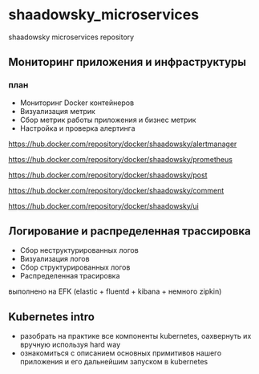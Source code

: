 # shaadowsky_microservices
shaadowsky microservices repository

## Мониторинг приложения и инфраструктуры

### план

- Мониторинг Docker контейнеров
- Визуализация метрик
- Сбор метрик работы приложения и бизнес метрик
- Настройка и проверка алертинга

https://hub.docker.com/repository/docker/shaadowsky/alertmanager

https://hub.docker.com/repository/docker/shaadowsky/prometheus

https://hub.docker.com/repository/docker/shaadowsky/post

https://hub.docker.com/repository/docker/shaadowsky/comment

https://hub.docker.com/repository/docker/shaadowsky/ui

## Логирование и распределенная трассировка

- Сбор неструктурированных логов
- Визуализация логов
- Сбор структурированных логов
- Распределенная трасировка

выполнено на EFK (elastic + fluentd + kibana + немного zipkin)

## Kubernetes intro

- разобрать на практике все компоненты kubernetes, оахвернуть их вручную используя hard way
- ознакомиться с описанием основных примитивов нашего приложения и его дальнейшим запуском в kubernetes
